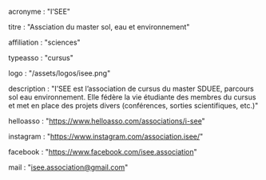 acronyme : "I’SEE"

titre : "Assciation du master sol, eau et environnement"

affiliation : "sciences"

typeasso : "cursus"

logo : "/assets/logos/isee.png"

description : "I’SEE est l’association de cursus du master SDUEE, parcours sol eau environnement. Elle fédère la vie étudiante des membres du cursus et met en place des projets divers (conférences, sorties scientifiques, etc.)"

helloasso : "https://www.helloasso.com/associations/i-see"

instagram : "https://www.instagram.com/association.isee/"

facebook : "https://www.facebook.com/isee.association"

mail : "isee.association@gmail.com"